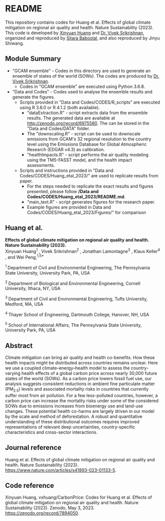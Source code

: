 # README
This repository contains codes for Huang et al. Effects of global climate mitigation on regional air quality and health. Nature Sustainability (2023). This code is developed by [Xinyuan Huang](https://github.com/vxhuang) and [Dr. Vivek Srikrishnan](https://github.com/vsrikrish), organized and reproduced by [Sitara Baboolal](https://github.com/SBabs08), and also reproduced by Jinyu Shiwang. 

Module Summary
--------------
* "GCAM ensemble" - Codes in this directory are used to generate an ensemble of states of the world (SOWs). The codes are produced by [Dr. Vivek Srikrishnan](https://github.com/vsrikrish).
  * Codes in "GCAM ensemble" are executed using Python 3.6.8.  
* "Data and Codes" - Codes used to analyse the ensemble results and generate the figures. 
  * Scripts provided in "Data and Codes/CODES/R_scripts" are executed using R 3.6.0 or R 4.1.2 (both available).
    * "dataExtraction.R" - script extracts data from the ensemble results. The generated data are available at http://zenodo.org/record/6975580. The can be stored in the "Data and Codes/DATA" folder. 
    * The "downscaling.R" - script can be used to downscale emissions from GCAM's 32 regional resolution to the country level using the Emissions Database for Global Atmospheric Research (EDGAR v4.3) as calibration. 
    * "healthImpacts.R" - script performs the air quality modeling using the TM5-FASST model, and the health impact assessments. 
  * Scripts and instructions provided in "Data and Codes/CODES/Huang_etal_2023/" are used to replicate results from paper.
    *  For the steps needed to replicate the exact results and figures presented, please follow **/Data and Codes/CODES/Huang_etal_2023/README.md**.
    * "main_text.R" - script generates figures for the research paper. 
    *  Example figures are provided in Data and Codes/CODES/Huang_etal_2023/Figures/" for comparison


## Huang et al. 
**Effects of global climate mitigation on regional air quality and health. Nature Sustainability (2023).**  
Xinyuan Huang<sup>1</sup> , Vivek Srikrishnan<sup>2</sup> , Jonathan Lamontagne<sup>3</sup> , Klaus Keller<sup>4</sup> , and Wei Peng,<sup>1,5\*</sup> 

<sup>1 </sup> Department of Civil and Environmental Engineering, The Pennsylvania State University, University Park, PA, USA

<sup>2 </sup> Department of Biological and Environmental Engineering, Cornell University, Ithaca, NY, USA

<sup>3 </sup> Department of Civil and Environmental Engineering, Tufts University, Medford, MA, USA

<sup>4 </sup> Thayer School of Engineering, Dartmouth College, Hanover, NH, USA

<sup>5 </sup> School of International Affairs, The Pennsylvania State University, University Park, PA, USA

## Abstract
Climate mitigation can bring air quality and health co-benefits. How these health impacts might be distributed across countries remains unclear. Here we use a coupled climate–energy–health model to assess the country-varying health effects of a global carbon price across nearly 30,000 future states of the world (SOWs). As a carbon price lowers fossil fuel use, our analysis suggests consistent reductions in ambient fine particulate matter (PM<sub>2.5</sub>) levels and associated mortality risks in countries that currently suffer most from air pollution. For a few less-polluted countries, however, a carbon price can increase the mortality risks under some of the considered SOWs due to emissions increases from bioenergy use and land-use changes. These potential health co-harms are largely driven in our model by the scale and method of deforestation. A robust and quantitative understanding of these distributional outcomes requires improved representations of relevant deep uncertainties, country-specific characteristics and cross-sector interactions.

## Journal reference
Huang et al. Effects of global climate mitigation on regional air quality and health. Nature Sustainability (2023). https://www.nature.com/articles/s41893-023-01133-5. 

## Code reference
Xinyuan Huang, vxhuang/CarbonPrice: Codes for Huang et al. Effects of global climate mitigation on regional air quality and health. Nature Sustainability (2023). Zenodo, May 3, 2023. https://zenodo.org/record/7894050. 
